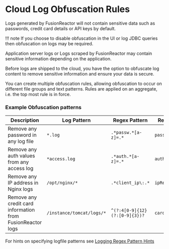 # Cloud Log Obfuscation Rules

Logs generated by FusionReactor will not contain sensitive data such as passwords, credit card details or API keys by default.

!!! note
    If you choose to disable obfuscation in the UI or log JDBC queries then obfuscation on logs may be required.

Application server logs or Logs scraped by FusionReactor may contain sensitive information depending on the application.

Before logs are shipped to the cloud, you have the option to obfuscate log content to remove sensitive information and ensure your data is secure.

You can create multiple obfuscation rules, allowing obfuscation to occur on different file groups and text patterns. Rules are applied on an aggregate, i.e. the top most rule is in force.

### Example Obfuscation patterns

| Description                                                | Log Pattern                   | Regex Pattern                     | Replace Value          |
|------------------------------------------------------------|-------------------------------|-----------------------------------|------------------------|
| Remove any password in any log file                        | ```*.log```                   | ```.*passw.*[a-z]=.*```           | ```passwordRedacted``` |
| Remove any auth values from any access log                 | ```*access.log```             | ```.*auth.*[a-z]=.*```            | ```authRedacted```     |
| Remove any IP address in Nginx logs                        | ```/opt/nginx/*```            | ```.*client_ip\:.*```             | ```ipRedacted```       |
| Remove any credit card information from FusionReactor logs | ```/instance/tomcat/logs/*``` | ```^(?:4[0-9]{12}(?:[0-9]{3})?``` | ```cardInfo```         |

For hints on specifying logfile patterns see [Logging Regex Pattern Hints](/Troubleshooting/logging-regex-pattern-hints/)
